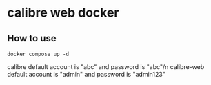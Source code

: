 # calibre web docker
## How to use
<pre><code>docker compose up -d</code></pre>
calibre default account is "abc" and password is "abc"/n
calibre-web default account is "admin" and password is "admin123"

